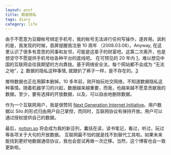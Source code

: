 ```yaml
---
layout: post
title: 数据隐私
tags: diary
category: life
---
```


由于不愿意为豆瓣帐号绑定手机号，我的帐号无法进行任何写操作，遂弃用。讽刺的是，我发现的时候，首屏提醒我注册 10 周年 （2008.03.08）。Anyway, 在这里认识了很多有意思的同事和友邻，可能是这辈子的财富吧。这第二次离开，也是想坚守不愿提供手机号给各种平台的底线吧。 在可预见的 20 年内 [1]，难以想见中国的互联网会往我期望的方向靠拢。基于网络安全法，每个网站都不会成为 “无法之地”，[2]. 数据的隐私这种事情, 就跟扒了裤子一样，是不存在的。[3]

推特数据也正在用脚本删掉。10 多年前，刚开始玩社交网络，不知道数据隐私这种事情。随着机器学习的兴起，数据越来越重要，而我，也越来越不愿意贡献我的数据。至少，要有选择的开放数据，以及，可以自由地删除数据。

作为一个互联网用户，我是很赞同 [Next Generation Internet Initiative](http://www.eismd.eu/next-generation-internet-initiative/)。用户数据以 Silo 的形式归由用户自己掌控，而同时，互联网协议有保持开放。用户可以通过授权提供自己的数据。

最后，[notion.so](https://www.notion.so/Dou-Lists-3af54a3f28184771b3e9b214941f8964) 将会成为我的新豆列，囊括在读，读书笔记，看过，听过，玩过等各项关于大句的开放数据。 互联网最不怕的就是找不到替代工具啦。如果未来能找到更好地数据通信协议，我也会尝试再做一次迁移。当然，这个博客也会一致更新啦。

[1]: http://paper.people.com.cn/rmrb/html/2018-02/26/nw.D110000renmrb_20180226_1-01.htm
[2]: http://www.chinanews.com/ll/2019/03-21/8786218.shtml
[3]: https://twitter.com/0xDUDE/status/1107793510881742848
